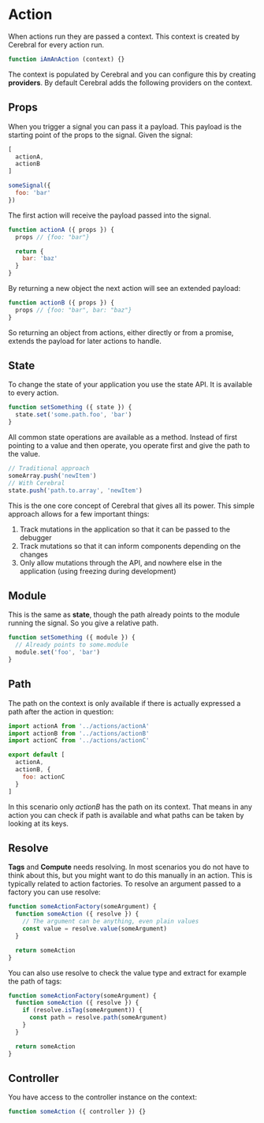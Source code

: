 # Action

When actions run they are passed a context. This context is created by Cerebral for every action run.

```js
function iAmAnAction (context) {}
```

The context is populated by Cerebral and you can configure this by creating **providers**. By default Cerebral adds the following providers on the context.

## Props

When you trigger a signal you can pass it a payload. This payload is the starting point of the props to the signal. Given the signal:

```js
[
  actionA,
  actionB
]
```

```js
someSignal({
  foo: 'bar'
})
```

The first action will receive the payload passed into the signal.

```js
function actionA ({ props }) {
  props // {foo: "bar"}

  return {
    bar: 'baz'
  }
}
```

By returning a new object the next action will see an extended payload:

```js
function actionB ({ props }) {
  props // {foo: "bar", bar: "baz"}
}
```

So returning an object from actions, either directly or from a promise, extends the payload for later actions to handle.

## State
To change the state of your application you use the state API. It is available to every action.

```js
function setSomething ({ state }) {
  state.set('some.path.foo', 'bar')
}
```

All common state operations are available as a method. Instead of first pointing to a value and then operate, you operate first and give the path to the value.

```js
// Traditional approach
someArray.push('newItem')
// With Cerebral
state.push('path.to.array', 'newItem')
```

This is the one core concept of Cerebral that gives all its power. This simple approach allows for a few important things:

1. Track mutations in the application so that it can be passed to the debugger
2. Track mutations so that it can inform components depending on the changes
3. Only allow mutations through the API, and nowhere else in the application (using freezing during development)

## Module
This is the same as **state**, though the path already points to the module running the signal. So you give a relative path.

```js
function setSomething ({ module }) {
  // Already points to some.module
  module.set('foo', 'bar')
}
```

## Path
The path on the context is only available if there is actually expressed a path after the action in question:

```js
import actionA from '../actions/actionA'
import actionB from '../actions/actionB'
import actionC from '../actions/actionC'

export default [
  actionA,
  actionB, {
    foo: actionC
  }
]
```

In this scenario only *actionB* has the path on its context. That means in any action you can check if path is available and what paths can be taken by looking at its keys.

## Resolve
**Tags** and **Compute** needs resolving. In most scenarios you do not have to think about this, but you might want to do this manually in an action. This is typically related to action factories. To resolve an argument passed to a factory you can use resolve:

```js
function someActionFactory(someArgument) {
  function someAction ({ resolve }) {
    // The argument can be anything, even plain values
    const value = resolve.value(someArgument)
  }

  return someAction
}
```

You can also use resolve to check the value type and extract for example the path of tags:

```js
function someActionFactory(someArgument) {
  function someAction ({ resolve }) {
    if (resolve.isTag(someArgument)) {
      const path = resolve.path(someArgument)
    }
  }

  return someAction
}
```


## Controller
You have access to the controller instance on the context:

```js
function someAction ({ controller }) {}
```
